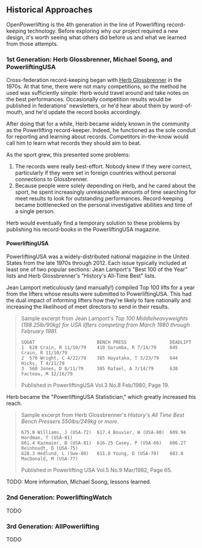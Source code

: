## Historical Approaches

OpenPowerlifting is the 4th generation in the line of Powerlifting record-keeping technology.
Before exploring why our project required a new design, it's worth seeing what others did before us and what we learned from those attempts.

### 1st Generation: Herb Glossbrenner, Michael Soong, and PowerliftingUSA

Cross-federation record-keeping began with [Herb Glossbrenner](https://www.openpowerlifting.org/u/herbglossbrenner) in the 1970s.
At that time, there were not many competitions, so the method he used was sufficiently simple: Herb would travel around and take notes on the best performances.
Occasionally competition results would be published in federations' newsletters, or he'd hear about them by word-of-mouth, and he'd update the record books accordingly.

After doing that for a while, Herb became widely known in the community as the Powerlifting record-keeper.
Indeed, he functioned as the sole conduit for reporting and learning about records.
Competitors in-the-know would call him to learn what records they should aim to beat.

As the sport grew, this presented some problems:
 1. The records were really best-effort. Nobody knew if they were correct, particularly if they were set in foreign countries without personal connections to Glossbrenner.
 2. Because people were solely depending on Herb, and he cared about the sport, he spent increasingly unreasonable amounts of time searching for meet results to look for outstanding performances.
    Record-keeping became bottlenecked on the personal investigative abilities and time of a single person.

Herb would eventually find a temporary solution to these problems by publishing his record-books in the PowerliftingUSA magazine.

#### PowerliftingUSA

PowerliftingUSA was a widely-distributed national magazine in the United States from the late 1970s through 2012.
Each issue typically included at least one of two popular sections: Jean Lamport's "Best 100 of the Year" lists and Herb Glossbrenner's "History's All-Time Best" lists.

Jean Lamport meticulously (and manually!) compiled Top 100 lifts for a year from the lifters whose results were submitted to PowerliftingUSA.
This had the dual impact of informing lifters how they're likely to fare nationally and increasing the likelihood of meet directors to send in their results.

> Sample excerpt from Jean Lamport's *Top 100 Middleheavyweights (198.25lb/90kg) for USA lifters competing from March 1980 through February 1981*.
> ```
> SQUAT                       BENCH PRESS                DEADLIFT
> 1  628 Crain, R 11/10/79    410 Gorumba, R 7/14/79     645 Crain, R 11/10/79
> 2  570 Wright, C 4/22/79    385 Hayataka, T 3/23/79    644 Hicks, T 4/21/79
> 3  560 Jones, D 8/11/79     385 Rafael, A 7/14/79      630 Facteau, M 12/16/79
> ```
> Published in PowerliftingUSA Vol.3 No.8 Feb/1980, Page 19.

Herb became the "PowerliftingUSA Statistician," which greatly increased his reach.

> Sample excerpt from Herb Glossbrenner's *History's All Time Best Bench Pressers 550lbs/249kg or more*.
> ```
> 675.0 Williams, J (USA-72)  617.4 Bouvier, W (USA-80)  609.94 Hardman, T (USA-81)
> 661.4 Kazmaier, B (USA-81)  616.25 Casey, P (USA-66)   606.27 Reinhoudt, D (USA-75)
> 628.3 Hedlund, L (Swe-80)   611.8 Young, D (USA-78)    603.0 MacDonald, M (USA-77)
> ```
> Published in Powerlifting USA Vol.5 No.9 Mar/1982, Page 65.

TODO: More information, Michael Soong, lessons learned.

### 2nd Generation: PowerliftingWatch

TODO

### 3rd Generation: AllPowerlifting

TODO
